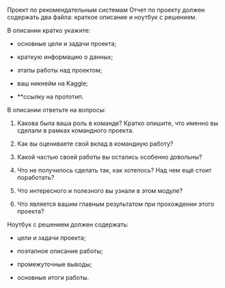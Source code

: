 Проект по рекомендательным системам
Отчет по проекту должен содержать два файла: краткое описание и ноутбук с решением.

В описании кратко укажите:

- основные цели и задачи проекта;

- краткую информацию о данных;

- этапы работы над проектом;

- ваш никнейм на Kaggle;

- **ссылку на прототип.

В описании ответьте на вопросы:

1. Какова была ваша роль в команде? Кратко опишите, что именно вы сделали в рамках командного проекта.

2. Как вы оцениваете свой вклад в командную работу?

3. Какой частью своей работы вы остались особенно довольны?

4. Что не получилось сделать так, как хотелось? Над чем ещё стоит поработать?

5. Что интересного и полезного вы узнали в этом модуле?

6. Что является вашим главным результатом при прохождении этого проекта?

Ноутбук с решением должен содержать:

- цели и задачи проекта;

- поэтапное описание работы;

- промежуточные выводы;

- основные итоги работы.
